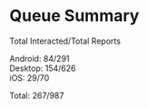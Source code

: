 # Queue Summary

Total Interacted/Total Reports

Android: 84/291  
Desktop: 154/626  
iOS: 29/70

Total: 267/987
